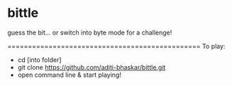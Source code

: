 # bittle
guess the bit... or switch into byte mode for a challenge!

===============================================
To play:
  * cd [into folder]
  * git clone https://github.com/aditi-bhaskar/bittle.git
  * open command line & start playing!
